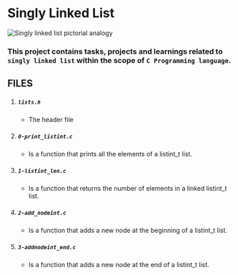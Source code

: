 # Singly Linked List

![Singly linked list pictorial analogy](https://www.w3resource.com/w3r_images/linked-list-single-in-c.png)

### This project contains tasks, projects and learnings related to `singly linked list` within the scope of `C Programming language`.

## FILES

1. ##### `lists.h`
    + The header file

2. ##### `0-print_listint.c`
    + Is a function that prints all the elements of a listint_t list.

3. ##### `1-listint_len.c`
    + Is a function that returns the number of elements in a linked listint_t list.

4. ##### `2-add_nodeint.c`
    + Is a function that adds a new node at the beginning of a listint_t list.

5. ##### `3-addnodeint_end.c`
    + Is a function that adds a new node at the end of a listint_t list.
